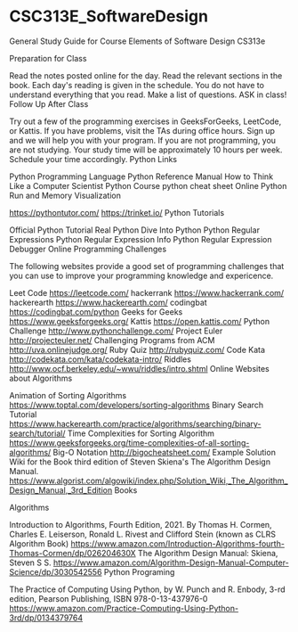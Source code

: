 # CSC313E_SoftwareDesign
General Study Guide for Course Elements of Software Design CS313e

Preparation for Class

Read the notes posted online for the day.
Read the relevant sections in the book. Each day's reading is given in the schedule.
You do not have to understand everything that you read. Make a list of questions. ASK in class!
Follow Up After Class

Try out a few of the programming exercises in GeeksForGeeks, LeetCode, or Kattis.
If you have problems, visit the TAs during office hours. Sign up and we will help you with your program.
If you are not programming, you are not studying.
Your study time will be approximately 10 hours per week. Schedule your time accordingly.
Python Links

Python Programming Language
Python Reference Manual
How to Think Like a Computer Scientist
Python Course
python cheat sheet
Online Python Run and Memory Visualization

https://pythontutor.com/
https://trinket.io/
Python Tutorials

Official Python Tutorial
Real Python
Dive Into Python
Python Regular Expressions
Python Regular Expression Info
Python Regular Expression Debugger
Online Programming Challenges

The following websites provide a good set of programming challenges that you can use to improve your programming knowledge and expericence.

Leet Code https://leetcode.com/
hackerrank https://www.hackerrank.com/
hackerearth https://www.hackerearth.com/
codingbat https://codingbat.com/python
Geeks for Geeks https://www.geeksforgeeks.org/
Kattis https://open.kattis.com/
Python Challenge http://www.pythonchallenge.com/
Project Euler http://projecteuler.net/
Challenging Programs from ACM http://uva.onlinejudge.org/
Ruby Quiz http://rubyquiz.com/
Code Kata http://codekata.com/kata/codekata-intro/
Riddles http://www.ocf.berkeley.edu/~wwu/riddles/intro.shtml
Online Websites about Algorithms

Animation of Sorting Algorithms https://www.toptal.com/developers/sorting-algorithms
Binary Search Tutorial https://www.hackerearth.com/practice/algorithms/searching/binary-search/tutorial/
Time Complexities for Sorting Algorithm https://www.geeksforgeeks.org/time-complexities-of-all-sorting-algorithms/
Big-O Notation http://bigocheatsheet.com/
Example Solution Wiki for the Book third edition of Steven Skiena's The Algorithm Design Manual. https://www.algorist.com/algowiki/index.php/Solution_Wiki,_The_Algorithm_Design_Manual,_3rd_Edition
Books

Algorithms

Introduction to Algorithms, Fourth Edition, 2021. By Thomas H. Cormen, Charles E. Leiserson, Ronald L. Rivest and Clifford Stein (known as CLRS Algorithm Book) https://www.amazon.com/Introduction-Algorithms-fourth-Thomas-Cormen/dp/026204630X
The Algorithm Design Manual: Skiena, Steven S S. https://www.amazon.com/Algorithm-Design-Manual-Computer-Science/dp/3030542556
Python Programing

The Practice of Computing Using Python, by W. Punch and R. Enbody, 3-rd edition, Pearson Publishing, ISBN 978-0-13-437976-0 https://www.amazon.com/Practice-Computing-Using-Python-3rd/dp/0134379764

